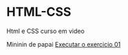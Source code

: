 # HTML-CSS
 Html e CSS curso em video

Mininin de papai
<a href=" https://iarlyjrd.github.io/HTML-CSS/exercicios/ex01">Executar o exercicio 01</a>